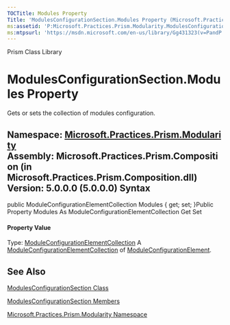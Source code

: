 ```yaml
---
TOCTitle: Modules Property
Title: 'ModulesConfigurationSection.Modules Property (Microsoft.Practices.Prism.Modularity)'
ms:assetid: 'P:Microsoft.Practices.Prism.Modularity.ModulesConfigurationSection.Modules'
ms:mtpsurl: 'https://msdn.microsoft.com/en-us/library/Gg431323(v=PandP.50)'
---
```


Prism Class Library

ModulesConfigurationSection.Modules Property
================================================

Gets or sets the collection of modules configuration.

**Namespace:** [Microsoft.Practices.Prism.Modularity](https://msdn.microsoft.com/n:microsoft.practices.prism.modularity)
**Assembly:** Microsoft.Practices.Prism.Composition (in Microsoft.Practices.Prism.Composition.dll) Version: 5.0.0.0 (5.0.0.0)
Syntax
------

<span id="syntaxToggle"></span>public ModuleConfigurationElementCollection Modules { get; set; }Public Property Modules As ModuleConfigurationElementCollection Get Set
#### Property Value

Type: [ModuleConfigurationElementCollection](https://msdn.microsoft.com/t:microsoft.practices.prism.modularity.moduleconfigurationelementcollection)
A [ModuleConfigurationElementCollection](https://msdn.microsoft.com/t:microsoft.practices.prism.modularity.moduleconfigurationelementcollection) of [ModuleConfigurationElement](https://msdn.microsoft.com/t:microsoft.practices.prism.modularity.moduleconfigurationelement).

See Also
--------

<span id="seeAlsoToggle"></span>
[ModulesConfigurationSection Class](https://msdn.microsoft.com/t:microsoft.practices.prism.modularity.modulesconfigurationsection)

[ModulesConfigurationSection Members](https://msdn.microsoft.com/allmembers.t:microsoft.practices.prism.modularity.modulesconfigurationsection)

[Microsoft.Practices.Prism.Modularity Namespace](https://msdn.microsoft.com/n:microsoft.practices.prism.modularity)
